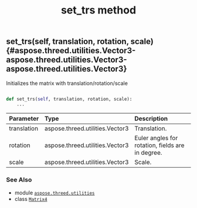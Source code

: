 ﻿---
title: set_trs method
second_title: Aspose.3D for Python via .NET API References
description: 
type: docs
weight: 90
url: /python-net/aspose.threed.utilities/matrix4/set_trs/
is_root: false
---

## set_trs(self, translation, rotation, scale) {#aspose.threed.utilities.Vector3-aspose.threed.utilities.Vector3-aspose.threed.utilities.Vector3}

Initializes the matrix with translation/rotation/scale



```python

def set_trs(self, translation, rotation, scale):
    ...
```


| Parameter | Type | Description |
| :- | :- | :- |
| translation | aspose.threed.utilities.Vector3 | Translation. |
| rotation | aspose.threed.utilities.Vector3 | Euler angles for rotation, fields are in degree. |
| scale | aspose.threed.utilities.Vector3 | Scale. |



### See Also
* module [`aspose.threed.utilities`](../../)
* class [`Matrix4`](/3d/python-net/aspose.threed.utilities/matrix4)
